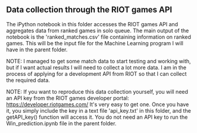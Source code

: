 ## Data collection through the RIOT games API

The iPython notebook in this folder accesses the RIOT games API and aggregates data from ranked games in solo queue. The main output of the notebook is the 'ranked_matches.csv' file containing information on ranked games. This will be the input file for the Machine Learning program I will have in the parent folder. 


NOTE: I managed to get some match data to start testing and working with, but if I want actual results I will need to collect a lot more data. I am in the process of applying for a development API from RIOT so that I can collect the required data.

NOTE: If you want to reproduce this data collection yourself, you will need an API key from the RIOT games developer portal: https://developer.riotgames.com/
It's very easy to get one. Once you have it, you simply include the key in a text file 'api_key.txt' in this folder, and the getAPI_key() function will access it. You do not need an API key to run the Win_prediction.ipynb file in the parent folder.
